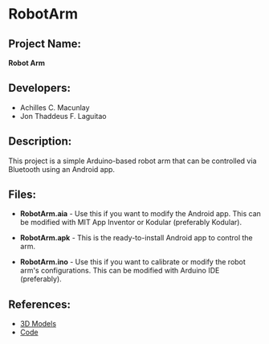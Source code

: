 # RobotArm
 
## Project Name:
**Robot Arm**

## Developers:
- Achilles C. Macunlay
- Jon Thaddeus F. Laguitao

## Description:

This project is a simple Arduino-based robot arm that can be controlled via Bluetooth 
using an Android app.

## Files:

- **RobotArm.aia** - Use this if you want to modify the Android app. This can be modified with MIT App Inventor or Kodular (preferably Kodular).

- **RobotArm.apk** - This is the ready-to-install Android app to control the arm.

- **RobotArm.ino** - Use this if you want to calibrate or modify the robot arm's configurations. This can be modified with Arduino IDE (preferably).

## References:

- [3D Models](https://howtomechatronics.com/tutorials/arduino/diy-arduino-robot-arm-with-smartphone-control/)
- [Code](https://howtomechatronics.com/projectsarduino-robot-arm-and-mecanum-wheels-platform-automatic-operation/)